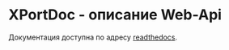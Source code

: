 # XPortDoc - описание Web-Api


Документация доступна по адресу [readthedocs](http://xport.readthedocs.io/ru).